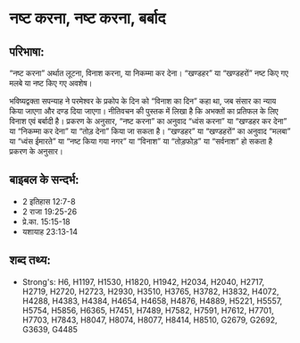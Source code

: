 # नष्ट करना, नष्ट करना, बर्बाद #

## परिभाषा: ##

“नष्ट करना” अर्थात लूटना, विनाश करना, या निकम्मा कर देना। “खण्डहर” या “खण्डहरों” नष्ट किए गए मलबे या नष्ट किए गए अवशेष।

भविष्यद्वक्ता सपन्याह ने परमेश्वर के प्रकोप के दिन को “विनाश का दिन” कहा था, जब संसार का न्याय किया जाएगा और दण्ड दिया जाएगा।
नीतिवचन की पुस्तक में लिखा है कि अभक्तों का प्रतिफल के लिए विनाश एवं बर्बादी है।
प्रकरण के अनुसार, “नष्ट करना” का अनुवाद “ध्वंस करना” या “खण्डहर कर देना” या “निकम्मा कर देना” या “तोड़ देना” किया जा सकता है।
“खण्डहर” या “खण्डहरों” का अनुवाद “मलबा” या “ध्वंस ईमारते” या “नष्ट किया गया नगर” या “विनाश” या “तोड़फोड़” या “सर्वनाश” हो सकता है प्रकरण के अनुसार।

## बाइबल के सन्दर्भ: ##

* 2 इतिहास 12:7-8
* 2 राजा 19:25-26
* प्रे.का. 15:15-18
* यशायाह 23:13-14

## शब्द तथ्य: ##

* Strong's: H6, H1197, H1530, H1820, H1942, H2034, H2040, H2717, H2719, H2720, H2723, H2930, H3510, H3765, H3782, H3832, H4072, H4288, H4383, H4384, H4654, H4658, H4876, H4889, H5221, H5557, H5754, H5856, H6365, H7451, H7489, H7582, H7591, H7612, H7701, H7703, H7843, H8047, H8074, H8077, H8414, H8510, G2679, G2692, G3639, G4485
